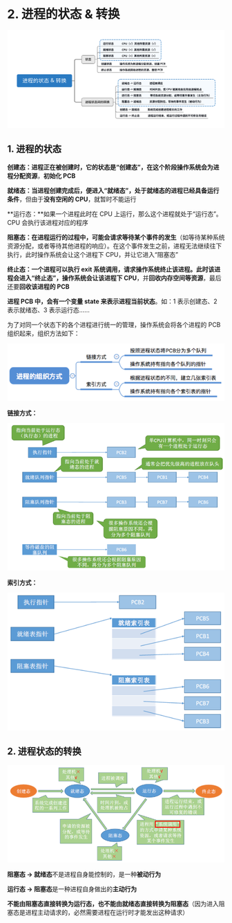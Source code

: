 # 2. 进程的状态 & 转换

![](../.gitbook/assets/jin-cheng-de-zhuang-tai-zhuan-huan-.svg)

## 1. 进程的状态

**创建态：**进程正在被创建时，它的状态是“创建态”，在这个阶段操作系统会为进程**分配资源**，**初始化 PCB**

**就绪态：**当进程创建完成后，便进入“就绪态”，处于就绪态的进程**已经具备运行条件**，但由于**没有空闲的 CPU**，就暂时不能运行

**运行态：**如果一个进程此时在 CPU 上运行，那么这个进程就处于“运行态”。CPU 会执行该进程对应的程序

**阻塞态：**在进程运行的过程中，可能会**请求等待某个事件的发生**（如等待某种系统资源分配，或者等待其他进程的响应）。在这个事件发生之前，进程无法继续往下执行，此时操作系统会让这个进程下 CPU，并让它进入“阻塞态”

**终止态：**一个进程可以执行 exit 系统调用，请求操作系统终止该进程。此时该进程会进入“终止态”，操作系统会让该进程**下 CPU**，并**回收内存空间等资源**，最后还要**回收该进程的 PCB**

**进程 PCB 中，会有一个变量 state 来表示进程当前状态**。如：1 表示创建态、2 表示就绪态、3 表示运行态......

为了对同一个状态下的各个进程进行统一的管理，操作系统会将各个进程的 PCB 组织起来，组织方法如下：

![](../.gitbook/assets/image%20%2846%29.png)

**链接方式：**

![](../.gitbook/assets/image%20%2828%29.png)

**索引方式：**

![](../.gitbook/assets/image%20%2863%29.png)



## 2. 进程状态的转换

![](../.gitbook/assets/image%20%2843%29.png)

**阻塞态 -&gt; 就绪态**不是进程自身能控制的，是一种**被动行为**

**运行态 -&gt; 阻塞态**是一种进程自身做出的**主动行为**

**不能由阻塞态直接转换为运行态，也不能由就绪态直接转换为阻塞态**（因为进入阻塞态是进程主动请求的，必然需要进程在运行时才能发出这种请求）







